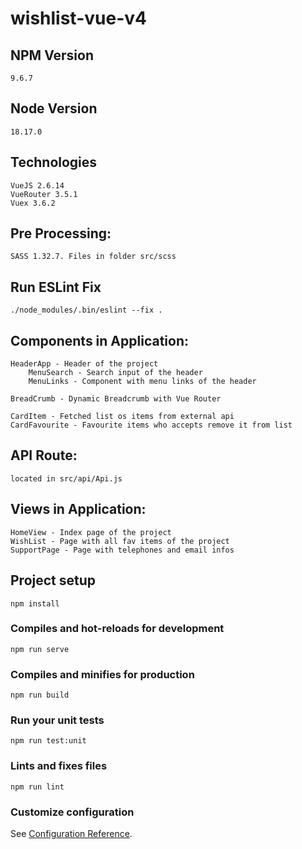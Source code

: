 # wishlist-vue-v4

## NPM Version 
```
9.6.7
```

## Node Version
```
18.17.0
```

## Technologies
```
VueJS 2.6.14
VueRouter 3.5.1
Vuex 3.6.2

```

## Pre Processing: 
```
SASS 1.32.7. Files in folder src/scss
```

## Run ESLint Fix
```
./node_modules/.bin/eslint --fix .
```

## Components in Application: 
```
HeaderApp - Header of the project
    MenuSearch - Search input of the header
    MenuLinks - Component with menu links of the header

BreadCrumb - Dynamic Breadcrumb with Vue Router

CardItem - Fetched list os items from external api
CardFavourite - Favourite items who accepts remove it from list

```
## API Route: 
```
located in src/api/Api.js
```

## Views in Application: 
```
HomeView - Index page of the project
WishList - Page with all fav items of the project
SupportPage - Page with telephones and email infos
```

## Project setup
```
npm install
```

### Compiles and hot-reloads for development
```
npm run serve
```

### Compiles and minifies for production
```
npm run build
```

### Run your unit tests
```
npm run test:unit
```

### Lints and fixes files
```
npm run lint
```

### Customize configuration
See [Configuration Reference](https://cli.vuejs.org/config/).
